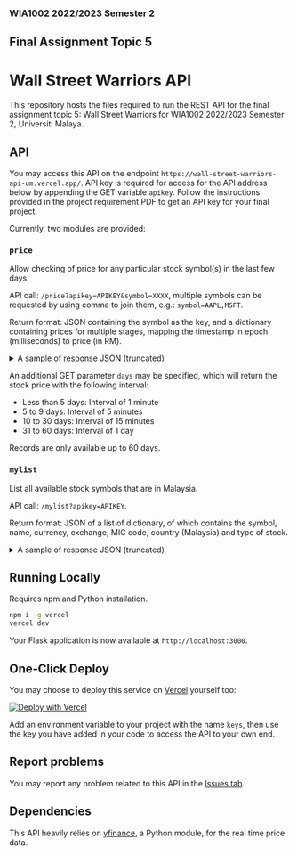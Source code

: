 ### WIA1002 2022/2023 Semester 2
## Final Assignment Topic 5
# Wall Street Warriors API

This repository hosts the files required to run the REST API for the final assignment topic 5: Wall Street Warriors for WIA1002 2022/2023 Semester 2, Universiti Malaya.

## API

You may access this API on the endpoint `https://wall-street-warriors-api-um.vercel.app/`. API key is required for access for the API address below by appending the GET variable `apikey`. Follow the instructions provided in the project requirement PDF to get an API key for your final project.

Currently, two modules are provided:

### `price`
Allow checking of price for any particular stock symbol(s) in the last few days.

API call: `/price?apikey=APIKEY&symbol=XXXX`, multiple symbols can be requested by using comma to join them, e.g.: `symbol=AAPL,MSFT`.

Return format: JSON containing the symbol as the key, and a dictionary containing prices for multiple stages, mapping the timestamp in epoch (milliseconds) to price (in RM).

<details>
    <summary>A sample of response JSON (truncated)</summary>

```
/price?apikey=APIKEY&symbol=4715.KL,4634.KL
{
  "4715.KL": {
    "Open": {
      "1683680400000": 2.72,
      "1683680700000": 2.72,
      "1683681000000": 2.71,
      "1683681300000": 2.71,
      "1683681600000": 2.71,
      ...
      "1684225800000": 2.69,
      "1684226100000": 2.7,
      "1684226400000": 2.7,
      "1684227000000": 2.7,
      "1684227300000": 2.7
    },
    "High": {
      "1683680400000": 2.72,
      "1683680700000": 2.72,
      "1683681000000": 2.71,
      "1683681300000": 2.71,
      "1683681600000": 2.71,
      ...
      "1684225800000": 2.7,
      "1684226100000": 2.71,
      "1684226400000": 2.7,
      "1684227000000": 2.7,
      "1684227300000": 2.7
    },
    "Low": {
      "1683680400000": 2.71,
      "1683680700000": 2.72,
      "1683681000000": 2.7,
      "1683681300000": 2.71,
      "1683681600000": 2.7,
      ...
      "1684225800000": 2.69,
      "1684226100000": 2.69,
      "1684226400000": 2.69,
      "1684227000000": 2.7,
      "1684227300000": 2.7
    },
    "Close": {
      "1683680400000": 2.72,
      "1683680700000": 2.72,
      "1683681000000": 2.7,
      "1683681300000": 2.71,
      "1683681600000": 2.7,
      ...
      "1684225800000": 2.69,
      "1684226100000": 2.7,
      "1684226400000": 2.69,
      "1684227000000": 2.7,
      "1684227300000": 2.7
    },
    "Volume": {
      "1683680400000": 0,
      "1683680700000": 74000,
      "1683681000000": 98200,
      "1683681300000": 2100,
      "1683681600000": 21600,
      ...
      "1684225800000": 41200,
      "1684226100000": 109400,
      "1684226400000": 111600,
      "1684227000000": 27300,
      "1684227300000": 3000
    },
    "Dividends": {
      "1683680400000": 0.0,
      "1683680700000": 0.0,
      "1683681000000": 0.0,
      "1683681300000": 0.0,
      "1683681600000": 0.0,
      ...
      "1684225800000": 0.0,
      "1684226100000": 0.0,
      "1684226400000": 0.0,
      "1684227000000": 0.0,
      "1684227300000": 0.0
    },
    "Stock Splits": {
      "1683680400000": 0.0,
      "1683680700000": 0.0,
      "1683681000000": 0.0,
      "1683681300000": 0.0,
      "1683681600000": 0.0,
      ...
      "1684225800000": 0.0,
      "1684226100000": 0.0,
      "1684226400000": 0.0,
      "1684227000000": 0.0,
      "1684227300000": 0.0
    }
  },
  "4634.KL": {
    "Open": {...},
    "High": {...},
    "Low": {...},
    "Close": {...},
    "Volume": {...},
    "Dividends": {...},
    "Stock Splits": {...},
  }
}

```

</details>


An additional GET parameter `days` may be specified, which will return the stock price with the following interval:
* Less than 5 days: Interval of 1 minute
* 5 to 9 days: Interval of 5 minutes
* 10 to 30 days: Interval of 15 minutes
* 31 to 60 days: Interval of 1 day

Records are only available up to 60 days.

### `mylist`
List all available stock symbols that are in Malaysia.

API call: `/mylist?apikey=APIKEY`.

Return format: JSON of a list of dictionary, of which contains the symbol, name, currency, exchange, MIC code, country (Malaysia) and type of stock.

<details>
    <summary>A sample of response JSON (truncated)</summary>

```
/mylist?apikey=APIKEY
[
    {"symbol": "0001.MY", "name": "SCOMNET", "currency": "MYR", "exchange": "MYX", "mic_code": "XKLS", "country": "Malaysia", "type": "Common Stock"},
    {"symbol": "0002.MY", "name": "KOTRA", "currency": "MYR", "exchange": "MYX", "mic_code": "XKLS", "country": "Malaysia", "type": "Common Stock"},
    ...
]

```

</details>


## Running Locally

Requires npm and Python installation.

```bash
npm i -g vercel
vercel dev
```

Your Flask application is now available at `http://localhost:3000`.

## One-Click Deploy

You may choose to deploy this service on [Vercel](https://vercel.com?utm_source=github&utm_medium=readme&utm_campaign=vercel-examples) yourself too:

[![Deploy with Vercel](https://vercel.com/button)](https://vercel.com/import/project?template=https://github.com/NFSL2001/wall-street-warriors-api)

Add an environment variable to your project with the name `keys`, then use the key you have added in your code to access the API to your own end.

## Report problems

You may report any problem related to this API in the [Issues tab]().

## Dependencies

This API heavily relies on [yfinance](https://github.com/ranaroussi/yfinance), a Python module, for the real time price data.